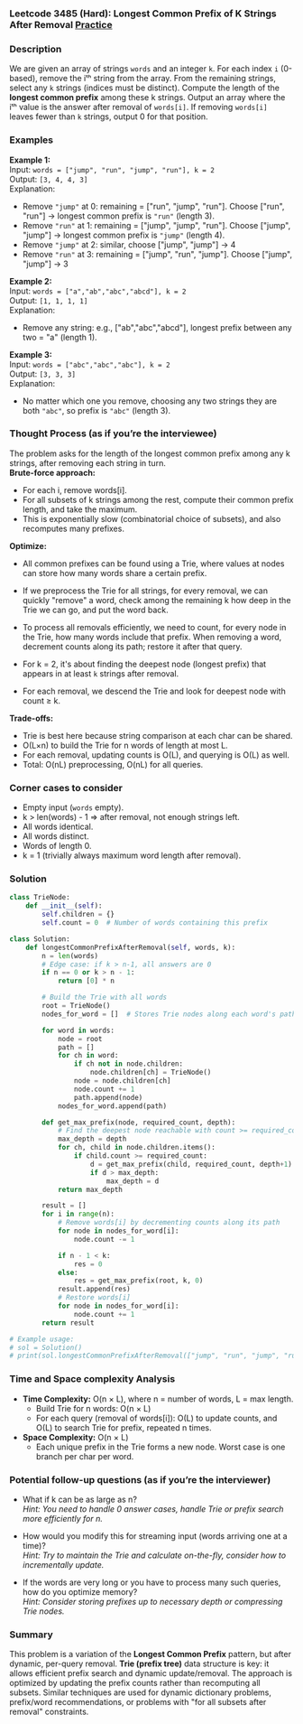 ### Leetcode 3485 (Hard): Longest Common Prefix of K Strings After Removal [Practice](https://leetcode.com/problems/longest-common-prefix-of-k-strings-after-removal)

### Description  
We are given an array of strings `words` and an integer `k`. For each index `i` (0-based), remove the iᵗʰ string from the array. From the remaining strings, select any `k` strings (indices must be distinct). Compute the length of the **longest common prefix** among these k strings. Output an array where the iᵗʰ value is the answer after removal of `words[i]`. If removing `words[i]` leaves fewer than `k` strings, output 0 for that position.

### Examples  

**Example 1:**  
Input: `words = ["jump", "run", "jump", "run"], k = 2`  
Output: `[3, 4, 4, 3]`  
Explanation:  
- Remove `"jump"` at 0: remaining = ["run", "jump", "run"]. Choose ["run", "run"] → longest common prefix is `"run"` (length 3).  
- Remove `"run"` at 1: remaining = ["jump", "jump", "run"]. Choose ["jump", "jump"] → longest common prefix is `"jump"` (length 4).  
- Remove `"jump"` at 2: similar, choose ["jump", "jump"] → 4  
- Remove `"run"` at 3: remaining = ["jump", "run", "jump"]. Choose ["jump", "jump"] → 3  

**Example 2:**  
Input: `words = ["a","ab","abc","abcd"], k = 2`  
Output: `[1, 1, 1, 1]`  
Explanation:  
- Remove any string: e.g., ["ab","abc","abcd"], longest prefix between any two = "a" (length 1).  

**Example 3:**  
Input: `words = ["abc","abc","abc"], k = 2`  
Output: `[3, 3, 3]`  
Explanation:  
- No matter which one you remove, choosing any two strings they are both `"abc"`, so prefix is `"abc"` (length 3).  


### Thought Process (as if you’re the interviewee)  
The problem asks for the length of the longest common prefix among any k strings, after removing each string in turn.  
**Brute-force approach:**  
- For each i, remove words[i].
- For all subsets of k strings among the rest, compute their common prefix length, and take the maximum.
- This is exponentially slow (combinatorial choice of subsets), and also recomputes many prefixes.

**Optimize:**  
- All common prefixes can be found using a Trie, where values at nodes can store how many words share a certain prefix.
- If we preprocess the Trie for all strings, for every removal, we can quickly "remove" a word, check among the remaining k how deep in the Trie we can go, and put the word back.
- To process all removals efficiently, we need to count, for every node in the Trie, how many words include that prefix. When removing a word, decrement counts along its path; restore it after that query.

- For k = 2, it's about finding the deepest node (longest prefix) that appears in at least `k` strings after removal.  
- For each removal, we descend the Trie and look for deepest node with count ≥ k.

**Trade-offs:**  
- Trie is best here because string comparison at each char can be shared.
- O(L×n) to build the Trie for n words of length at most L.
- For each removal, updating counts is O(L), and querying is O(L) as well.
- Total: O(nL) preprocessing, O(nL) for all queries.


### Corner cases to consider  
- Empty input (`words` empty).
- k > len(words) - 1 ⇒ after removal, not enough strings left.
- All words identical.
- All words distinct.
- Words of length 0.
- k = 1 (trivially always maximum word length after removal).


### Solution

```python
class TrieNode:
    def __init__(self):
        self.children = {}
        self.count = 0  # Number of words containing this prefix

class Solution:
    def longestCommonPrefixAfterRemoval(self, words, k):
        n = len(words)
        # Edge case: if k > n-1, all answers are 0
        if n == 0 or k > n - 1:
            return [0] * n

        # Build the Trie with all words
        root = TrieNode()
        nodes_for_word = []  # Stores Trie nodes along each word's path

        for word in words:
            node = root
            path = []
            for ch in word:
                if ch not in node.children:
                    node.children[ch] = TrieNode()
                node = node.children[ch]
                node.count += 1
                path.append(node)
            nodes_for_word.append(path)

        def get_max_prefix(node, required_count, depth):
            # Find the deepest node reachable with count >= required_count
            max_depth = depth
            for ch, child in node.children.items():
                if child.count >= required_count:
                    d = get_max_prefix(child, required_count, depth+1)
                    if d > max_depth:
                        max_depth = d
            return max_depth

        result = []
        for i in range(n):
            # Remove words[i] by decrementing counts along its path
            for node in nodes_for_word[i]:
                node.count -= 1

            if n - 1 < k:
                res = 0
            else:
                res = get_max_prefix(root, k, 0)
            result.append(res)
            # Restore words[i]
            for node in nodes_for_word[i]:
                node.count += 1
        return result

# Example usage:
# sol = Solution()
# print(sol.longestCommonPrefixAfterRemoval(["jump", "run", "jump", "run"], 2))
```

### Time and Space complexity Analysis  

- **Time Complexity:** O(n × L), where n = number of words, L = max length.  
  - Build Trie for n words: O(n × L)
  - For each query (removal of words[i]): O(L) to update counts, and O(L) to search Trie for prefix, repeated n times.
- **Space Complexity:** O(n × L)  
  - Each unique prefix in the Trie forms a new node. Worst case is one branch per char per word.

### Potential follow-up questions (as if you’re the interviewer)  

- What if k can be as large as n?  
  *Hint: You need to handle 0 answer cases, handle Trie or prefix search more efficiently for n.*

- How would you modify this for streaming input (words arriving one at a time)?  
  *Hint: Try to maintain the Trie and calculate on-the-fly, consider how to incrementally update.*

- If the words are very long or you have to process many such queries, how do you optimize memory?  
  *Hint: Consider storing prefixes up to necessary depth or compressing Trie nodes.*

### Summary
This problem is a variation of the **Longest Common Prefix** pattern, but after dynamic, per-query removal. **Trie (prefix tree)** data structure is key: it allows efficient prefix search and dynamic update/removal. The approach is optimized by updating the prefix counts rather than recomputing all subsets. Similar techniques are used for dynamic dictionary problems, prefix/word recommendations, or problems with "for all subsets after removal" constraints.